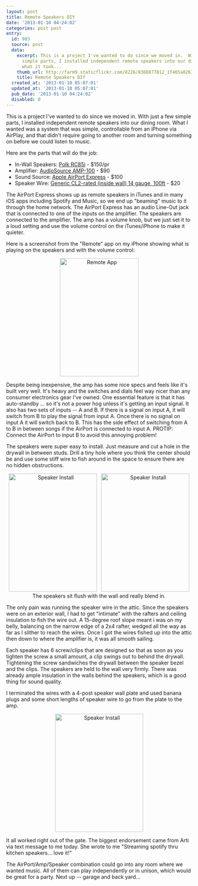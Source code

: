 ```yaml
---
layout: post
title: Remote Speakers DIY
date: '2013-01-10 04:24:02'
categories: post post
entry:
  id: 903
  source: post
  data:
    excerpt: This is a project I've wanted to do since we moved in.  With just a few
      simple parts, I installed independent remote speakers into our dining room.  Here's
      what it took...
    thumb_url: http://farm9.staticflickr.com/8226/8366877812_1f465a8261_q.jpg
    title: Remote Speakers DIY
  created_at: '2013-01-10 05:07:01'
  updated_at: '2013-01-10 05:07:01'
  pub_date: '2013-01-10 04:24:02'
  disabled: 0
---
```

This is a project I've wanted to do since we moved in.  With just a few simple parts, I installed independent remote speakers into our dining room.  What I wanted was a system that was simple, controllable from an iPhone via AirPlay, and that didn't require going to another room and turning something on before we could listen to music.

Here are the parts that will do the job:
<ul>
  <li>In-Wall Speakers: <a href="http://www.amazon.com/dp/B00006I5O6">Polk RC85i</a> - $150/pr</li>
  <li>Amplifier: <a href="http://www.amazon.com/dp/B00026BQJ6">AudioSource AMP-100</a> - $90</li>
  <li>Sound Source: <a href="http://www.amazon.com/gp/product/B008ALA2RC">Apple AirPort Express</a> - $100</li>
  <li>Speaker Wire: <a href="http://www.newegg.com/Product/Product.aspx?Item=N82E16882876048">Generic CL2-rated (inside wall) 14 gauge, 100ft</a> - $20</li>
</ul>

The AirPort Express shows up as remote speakers in iTunes and in many iOS apps including Spotify and Music, so we end up "beaming" music to it through the home network.  The AirPort Express has an audio Line-Out jack that is connected to one of the inputs on the amplifier.  The speakers are connected to the amplifier.  The amp has a volume knob, but we just set it to a loud setting and use the volume control on the iTunes/iPhone to make it quieter.

Here is a screenshot from the "Remote" app on my iPhone showing what is playing on the speakers and with the volume control:
<div style="text-align:center;">
<a href="http://www.flickr.com/photos/thenobot/8365817631/" title="Remote App by thenobot, on Flickr"><img src="http://farm9.staticflickr.com/8212/8365817631_1e31b789c4_n.jpg" width="213" height="320" alt="Remote App"></a>
</div>

Despite being inexpensive, the amp has some nice specs and feels like it's built very well.  It's heavy and the switches and dials feel way nicer than any consumer electronics gear I've owned.  One essential feature is that it has auto-standby ... so it's not a power hog unless it's getting an input signal.  It also has two sets of inputs -- A and B.  If there is a signal on input A, it will switch from B to play the signal from input A.  Once there is no signal on input A it will switch back to B.  This has the side effect of switching from A to B in between songs if the AirPort is connected to input A.  PROTIP: Connect the AirPort to input B to avoid this annoying problem!

The speakers were super easy to install.  Just measure and cut a hole in the drywall in between studs.  Drill a tiny hole where you think the center should be and use some stiff wire to fish around in the space to ensure there are no hidden obstructions.  

<div style="text-align:center;">
<a href="http://www.flickr.com/photos/thenobot/8365809801/" title="Speaker Install by thenobot, on Flickr"><img src="http://farm9.staticflickr.com/8084/8365809801_b0ef7da67f_n.jpg" width="239" height="320" alt="Speaker Install"></a>
&nbsp;
<a href="http://www.flickr.com/photos/thenobot/8366877812/" title="Speaker Install by thenobot, on Flickr"><img src="http://farm9.staticflickr.com/8226/8366877812_1f465a8261_n.jpg" width="239" height="320" alt="Speaker Install"></a>
<br/>
The speakers sit flush with the wall and really blend in.
</div>

The only pain was running the speaker wire in the attic.  Since the speakers were on an exterior wall, I had to get "intimate" with the rafters and ceiling insulation to fish the wire out.  A 15-degree roof slope meant i was on my belly, balancing on the narrow edge of a 2x4 rafter, wedged all the way as far as I slither to reach the wires.  Once I got the wires fished up into the attic then down to where the amplifier is, it was all smooth sailing.

Each speaker has 6 screw/clips that are designed so that as soon as you tighten the screw a small amount, a clip swings out to behind the drywall.  Tightening the screw sandwiches the drywall between the speaker bezel and the clips.  The speakers are held to the wall very firmly.  There was already ample insulation in the walls behind the speakers, which is a good thing for sound quality.

I terminated the wires with a 4-post speaker wall plate and used banana plugs and some short lengths of speaker wire to go from the plate to the amp.

<div style="text-align:center;"><a href="http://www.flickr.com/photos/thenobot/8365809853/" title="Speaker Install by thenobot, on Flickr"><img src="http://farm9.staticflickr.com/8056/8365809853_091fc3a528_n.jpg" width="239" height="320" alt="Speaker Install"></a></div>

It all worked right out of the gate.  The biggest endorsement came from Arti via text message to me today.  She wrote to me "Streaming spotify thru kitchen speakers... love it!"

The AirPort/Amp/Speaker combination could go into any room where we wanted music.  All of them can play independently or in unison, which would be great for a party.  Next up -- garage and back yard...
